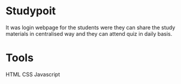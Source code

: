 # Studypoit

It was login webpage for the students were they can share the study materials in centralised way and they can attend quiz in daily basis.

# Tools

HTML CSS Javascript

